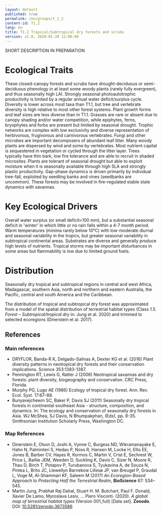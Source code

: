 ```yaml
---
layout: default
published: true
permalink: /en/groups/t_1_2
content-id: T1.2
lang: en
title: T1.2 Tropical/Subtropical dry forests and scrubs
version: v1.0, 2020-01-20 12:00:00
---
```


SHORT DESCRIPTION IN PREPARATION

# Ecological Traits
 
These closed-canopy forests and scrubs have drought-deciduous or semi-deciduous phenology in at least some woody plants (rarely fully evergreen), and thus seasonally high LAI. Strongly seasonal photoautotrophic productivity is limited by a regular annual water deficit/surplus cycle. Diversity is lower across most taxa than T1.1, but tree and vertebrate diversity is high relative to most other forest systems. Plant growth forms and leaf sizes are less diverse than in T1.1. Grasses are rare or absent due to canopy shading and/or water competition, while epiphytes, ferns, bryophytes and forbs are present but limited by seasonal drought. Trophic networks are complex with low exclusivity and diverse representation of herbivorous, frugivorous and carnivorous vertebrates. Fungi and other microbes are important decomposers of abundant leaf litter. Many woody plants are dispersed by wind and some by vertebrates. Most nutrient capital is sequestered in vegetation or cycled through the litter layer. Trees typically have thin bark, low fire tolerance and are able to recruit in shaded microsites. Plants are tolerant of seasonal drought but able to exploit moisture when it is seasonally available through high SLA and strongly plastic productivity. Gap-phase dynamics is driven primarily by individual tree-fall, exploited by seedling banks and vines (seedbanks are uncommon). These forests may be involved in fire-regulated stable state dynamics with savannas.
 
# Key Ecological Drivers
 
Overall water surplus (or small deficit<100 mm), but a substantial seasonal deficit in 'winter' in which little or no rain falls within a 4-7 month period. Warm temperatures (minima rarely below 10°C) with low-moderate diurnal and seasonal variability in the tropics, but greater seasonal variability in subtropical continental areas. Substrates are diverse and generally produce high levels of nutrients. Tropical storms may be important disturbances in some areas but flammability is low due to limited ground fuels.
 
# Distribution
 
Seasonally dry tropical and subtropical regions in central and west Africa, Madagascar, southern Asia, north and northern and eastern Australia, the Pacific, central and south America and the Caribbean.

The distribution of tropical and subtropical dry forest was approximated from a model of the spatial distribution of terrestrial habitat types (Class *1.5. Forest – Subtropical/tropical dry* in: Jung et al. 2020) and trimmed to selected ecoregions (Dinerstein et al. 2017).

## References

### Main references
* DRYFLOR, Banda-R K, Delgado-Salinas A, Dexter KG et al. (2016) Plant diversity patterns in neotropical dry forests and their conservation implications. Science 353:1383-1387.
* Pennington RT, Lewis G, Ratter J (2006) Neotropical savannas and dry forests: plant diversity, biogeography and conservation.  CRC Press, Florida.
* Murphy PG, Lugo AE (1986) Ecology of tropical dry forest. Ann. Rev. Ecol. Syst. 17:67–88.
* Bunyavejchewin SC, Baker P, Davis SJ (2011) Seasonally dry tropical forests in continental southeast Asia - structure, composition, and dynamics. In: The ecology and conservation of seasonally dry forests in Asia. WJ McShea, SJ Davis, N Bhumpakphan, (Eds), pp. 9-35. Smithsonian Institution Scholarly Press, Washington DC.

### Map References
* Dinerstein E, Olson D, Joshi A, Vynne C, Burgess ND, Wikramanayake E, Hahn N, Palminteri S, Hedao P, Noss R, Hansen M, Locke H, Ellis EE, Jones B, Barber CV, Hayes R, Kormos C, Martin V, Crist E, Sechrest W, Price L, Baillie JEM, Weeden D, Suckling K, Davis C, Sizer N, Moore R, Thau D, Birch T, Potapov P, Turubanova S, Tyukavina A, de Souza N, Pintea L, Brito JC, Llewellyn Barnekow Lillesø JP, van Breugel P, Graudal L, Voge M, Al-Shammari KF, Saleem M (2017) *An Ecoregion-Based Approach to Protecting Half the Terrestrial Realm*, **BioScience** 67: 534–545.
* Martin Jung, Prabhat Raj Dahal, Stuart H. M. Butchart, Paul F. Donald, Xavier De Lamo, Myroslava Lesiv, ... Piero Visconti. (2020). *A global map of terrestrial habitat types* (Version 001_full) [Data set]. **Zenodo**. DOI: [10.5281/zenodo.3673586](http://doi.org/10.5281/zenodo.3673586)
